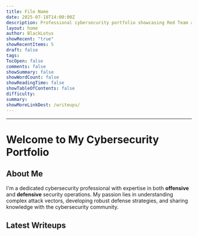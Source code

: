 ```yaml
---
title: File Name
date: 2025-07-18T14:00:00Z
description: Professional cybersecurity portfolio showcasing Red Team and Blue Team expertise
layout: home
author: BlackLotus
showRecent: "true"
showRecentItems: 5
draft: false
tags: 
TocOpen: false
comments: false
showSummary: false
showWordCount: false
showReadingTime: false
showTableOfContents: false
difficulty: 
summary: 
showMoreLinkDest: /writeups/
---
```

  

---

  
# Welcome to My Cybersecurity Portfolio

## About Me

I'm a dedicated cybersecurity professional with expertise in both **offensive** and **defensive** security operations. My passion lies in understanding complex attack vectors, developing robust defense strategies, and sharing knowledge with the cybersecurity community.

## Latest Writeups




